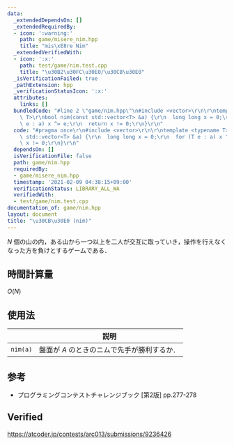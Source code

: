 ```yaml
---
data:
  _extendedDependsOn: []
  _extendedRequiredBy:
  - icon: ':warning:'
    path: game/misere_nim.hpp
    title: "mis\xE8re Nim"
  _extendedVerifiedWith:
  - icon: ':x:'
    path: test/game/nim.test.cpp
    title: "\u30B2\u30FC\u30E0/\u30CB\u30E0"
  _isVerificationFailed: true
  _pathExtension: hpp
  _verificationStatusIcon: ':x:'
  attributes:
    links: []
  bundledCode: "#line 2 \"game/nim.hpp\"\n#include <vector>\r\n\r\ntemplate <typename\
    \ T>\r\nbool nim(const std::vector<T> &a) {\r\n  long long x = 0;\r\n  for (T\
    \ e : a) x ^= e;\r\n  return x != 0;\r\n}\r\n"
  code: "#pragma once\r\n#include <vector>\r\n\r\ntemplate <typename T>\r\nbool nim(const\
    \ std::vector<T> &a) {\r\n  long long x = 0;\r\n  for (T e : a) x ^= e;\r\n  return\
    \ x != 0;\r\n}\r\n"
  dependsOn: []
  isVerificationFile: false
  path: game/nim.hpp
  requiredBy:
  - game/misere_nim.hpp
  timestamp: '2021-02-09 04:38:15+09:00'
  verificationStatus: LIBRARY_ALL_WA
  verifiedWith:
  - test/game/nim.test.cpp
documentation_of: game/nim.hpp
layout: document
title: "\u30CB\u30E0 (nim)"
---
```


$N$ 個の山の内，ある山から一つ以上を二人が交互に取っていき，操作を行えなくなった方を負けとするゲームである．


## 時間計算量

$O(N)$


## 使用法

||説明|
|:--:|:--:|
|`nim(a)`|盤面が $A$ のときのニムで先手が勝利するか．|


## 参考

- プログラミングコンテストチャレンジブック \[第2版\] pp.277-278


## Verified

https://atcoder.jp/contests/arc013/submissions/9236426
